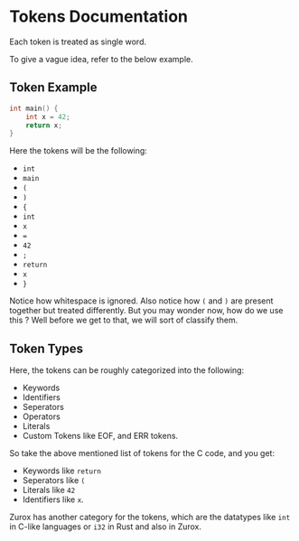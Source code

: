 # Tokens Documentation

Each token is treated as single word.

To give a vague idea, refer to the below example.

## Token Example
```c
int main() {
    int x = 42;
    return x;
}
```

Here the tokens will be the following:
- `int`
- `main`
- `(`
- `)`
- `{`
- `int`
- `x`
- `=`
- `42`
- `;`
- `return`
- `x`
- `}`

Notice how whitespace is ignored. Also notice how `(` and `)` are present together but treated differently.
But you may wonder now, how do we use this ? Well before we get to that, we will sort of classify them.

## Token Types

Here, the tokens can be roughly categorized into the following:<br>
- Keywords<br>
- Identifiers<br>
- Seperators<br>
- Operators<br>
- Literals<br>
- Custom Tokens like EOF, and ERR tokens.<br>

So take the above mentioned list of tokens for the C code, and you get:<br>
- Keywords like `return`<br>
- Seperators like `(`<br>
- Literals like `42`<br>
- Identifiers like `x`.<br>

Zurox has another category for the tokens, which are the datatypes like `int` in C-like languages or `i32` in Rust and also in Zurox.